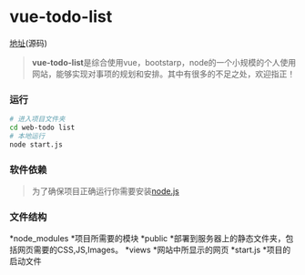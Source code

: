 # vue-todo-list
[地址](https://github.com/H-Phoebe/web-todo-list)(源码)
>**vue-todo-list**是综合使用vue，bootstarp，node的一个小规模的个人使用网站，能够实现对事项的规划和安排。其中有很多的不足之处，欢迎指正！

### 运行
``` bash
# 进入项目文件夹
cd web-todo list
# 本地运行
node start.js
```
### 软件依赖
>为了确保项目正确运行你需要安装[node.js](https://nodejs.org)

### 文件结构
*node_modules
	*项目所需要的模块
*public
	*部署到服务器上的静态文件夹，包括网页需要的CSS,JS,Images。
*views
	*网站中所显示的网页
*start.js
	*项目的启动文件